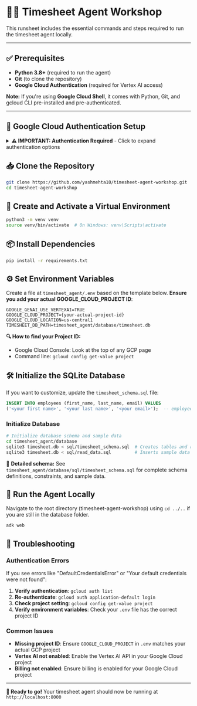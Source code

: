 # 🏃‍♂️ Timesheet Agent Workshop

This runsheet includes the essential commands and steps required to run the timesheet agent locally.

---

## ✅ Prerequisites

- **Python 3.8+** (required to run the agent)
- **Git** (to clone the repository)
- **Google Cloud Authentication** (required for Vertex AI access)

**Note:** If you're using **Google Cloud Shell**, it comes with Python, Git, and gcloud CLI pre-installed and pre-authenticated.

---

## 🔐 Google Cloud Authentication Setup

<details>
<summary><strong>⚠️ IMPORTANT: Authentication Required</strong> - Click to expand authentication options</summary>

**By default this agent uses Vertex AI API and requires Google Cloud authentication. Choose ONE of the following methods:**

### Option 1: Google Cloud SDK (Recommended)

#### Installation:
```bash
# macOS with Homebrew:
brew install google-cloud-sdk

# Windows with Chocolatey:
choco install gcloudsdk

# Windows with Scoop:
scoop bucket add extras
scoop install gcloud

# Or download installer from: https://cloud.google.com/sdk/docs/install
```

#### Authentication:
```bash
# Authenticate with Google Cloud
gcloud auth application-default login

# Set your project (replace with your actual project ID)
gcloud config set project YOUR_PROJECT_ID
```

### Option 2: Service Account Key File
1. Create a service account in Google Cloud Console
2. Download the JSON key file
3. Set the environment variable:

**Linux/macOS:**
```bash
export GOOGLE_APPLICATION_CREDENTIALS="/path/to/your/service-account-key.json"
```

**Windows (Command Prompt):**
```cmd
set GOOGLE_APPLICATION_CREDENTIALS=C:\path\to\your\service-account-key.json
```

**Windows (PowerShell):**
```powershell
$env:GOOGLE_APPLICATION_CREDENTIALS="C:\path\to\your\service-account-key.json"
```

### Option 3: Workload Identity Federation
For enterprise environments using external identity providers, follow the [Workload Identity Federation guide](https://cloud.google.com/iam/docs/workload-identity-federation).

</details>


## 📥 Clone the Repository

```bash
git clone https://github.com/yashmehta10/timesheet-agent-workshop.git
cd timesheet-agent-workshop
```

## 🧪 Create and Activate a Virtual Environment
```bash
python3 -m venv venv
source venv/bin/activate  # On Windows: venv\Scripts\activate
```

## 📦 Install Dependencies
```bash
pip install -r requirements.txt
```

## ⚙️ Set Environment Variables
Create a file at `timesheet_agent/.env` based on the template below. **Ensure you add your actual GOOGLE_CLOUD_PROJECT ID**:

```
GOOGLE_GENAI_USE_VERTEXAI=TRUE
GOOGLE_CLOUD_PROJECT={your-actual-project-id}
GOOGLE_CLOUD_LOCATION=us-central1
TIMESHEET_DB_PATH=timesheet_agent/database/timesheet.db
```

**🔍 How to find your Project ID:**
- Google Cloud Console: Look at the top of any GCP page
- Command line: `gcloud config get-value project`

## 🛠️ Initialize the SQLite Database
If you want to customize, update the `timesheet_schema.sql` file:
```sql
INSERT INTO employees (first_name, last_name, email) VALUES
('<your first name>', '<your last name>', '<your email>');  -- employee_id will be 1
```

### Initialize Database

```bash
# Initialize database schema and sample data
cd timesheet_agent/database
sqlite3 timesheet.db < sql/timesheet_schema.sql  # Creates tables and relationships
sqlite3 timesheet.db < sql/read_data.sql         # Inserts sample data for employees, projects, and assignments
```
📖 **Detailed schema:** See `timesheet_agent/database/sql/timesheet_schema.sql` for complete schema definitions, constraints, and sample data.

## 🚀 Run the Agent Locally
Navigate to the root directory (timesheet-agent-workshop) using `cd ../..` if you are still in the database folder.
```bash
adk web
```

## 🔧 Troubleshooting

### Authentication Errors
If you see errors like "DefaultCredentialsError" or "Your default credentials were not found":

1. **Verify authentication**: `gcloud auth list`
2. **Re-authenticate**: `gcloud auth application-default login`
3. **Check project setting**: `gcloud config get-value project`
4. **Verify environment variables**: Check your `.env` file has the correct project ID

### Common Issues
- **Missing project ID**: Ensure `GOOGLE_CLOUD_PROJECT` in `.env` matches your actual GCP project
- **Vertex AI not enabled**: Enable the Vertex AI API in your Google Cloud project
- **Billing not enabled**: Ensure billing is enabled for your Google Cloud project

---

**🎯 Ready to go!** Your timesheet agent should now be running at `http://localhost:8000`
